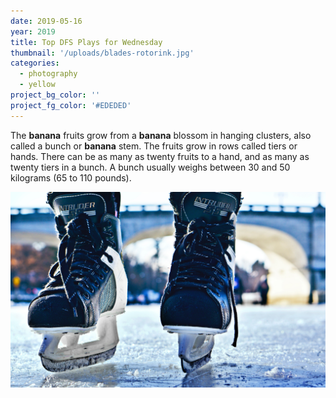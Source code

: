 ```yaml
---
date: 2019-05-16
year: 2019
title: Top DFS Plays for Wednesday
thumbnail: '/uploads/blades-rotorink.jpg'
categories:
  - photography
  - yellow
project_bg_color: ''
project_fg_color: '#EDEDED'
---
```


The **banana** fruits grow from a **banana** blossom in hanging clusters, also called a bunch or **banana** stem. The fruits grow in rows called tiers or hands. There can be as many as twenty fruits to a hand, and as many as twenty tiers in a bunch. A bunch usually weighs between 30 and 50 kilograms (65 to 110 pounds).

![](/uploads/blades-rotorink.jpg)
